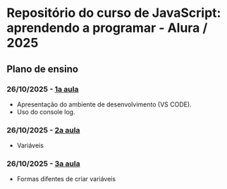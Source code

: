 # Repositório do curso de JavaScript: aprendendo a programar - Alura / 2025

## Plano de ensino

### 26/10/2025 - [1a aula](https://github.com/FelisbinoJose/curso-de-javaScript/tree/1a-aula)

- Apresentação do ambiente de desenvolvimento (VS CODE).
- Uso do console log.

### 26/10/2025 - [2a aula](https://github.com/FelisbinoJose/curso-de-javaScript/tree/2a-aula)

- Variáveis

### 26/10/2025 - [3a aula](https://github.com/FelisbinoJose/curso-de-javaScript/tree/3a-aula)

- Formas difentes de criar variáveis
